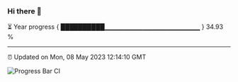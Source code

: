 ### Hi there 👋

⏳ Year progress { ██████████▁▁▁▁▁▁▁▁▁▁▁▁▁▁▁▁▁▁▁▁ } 34.93 %

---

⏰ Updated on Mon, 08 May 2023 12:14:10 GMT

![Progress Bar CI](https://github.com/Shyam-Makwana/GitHub-Actions-Demo/workflows/Progress%20Bar%20CI/badge.svg)

